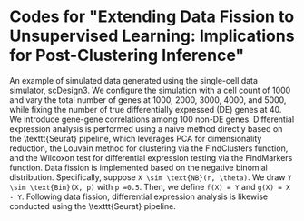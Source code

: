 # Codes for "Extending Data Fission to Unsupervised Learning: Implications for Post-Clustering Inference"
An example of simulated data generated using the single-cell data simulator, scDesign3. We configure the simulation with a cell count of 1000 and vary the total number of genes at 1000, 2000, 3000, 4000, and 5000, while fixing the number of true differentially expressed (DE) genes at 40. We introduce gene-gene correlations among 100 non-DE genes. Differential expression analysis is performed using a naive method directly based on the \texttt{Seurat} pipeline, which leverages PCA for dimensionality reduction, the Louvain method for clustering via the FindClusters function, and the Wilcoxon test for differential expression testing via the FindMarkers function. Data fission is implemented based on the negative binomial distribution. Specifically, suppose ` X \sim \text{NB}(r, \theta) `. We draw ` Y \sim \text{Bin}(X, p) ` with ` p =0.5 `. Then, we define ` f(X) = Y `  and ` g(X) = X - Y `. Following data fission, differential expression analysis is likewise conducted using the \texttt{Seurat} pipeline.
